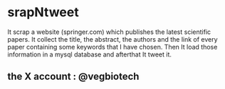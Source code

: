 # srapNtweet
It scrap a website (springer.com) which publishes the latest scientific papers. It collect the title, the abstract, the authors and the link of every paper containing some keywords that I have chosen. Then It load those information in a mysql database and afterthat It tweet it. 

## the X account : @vegbiotech
